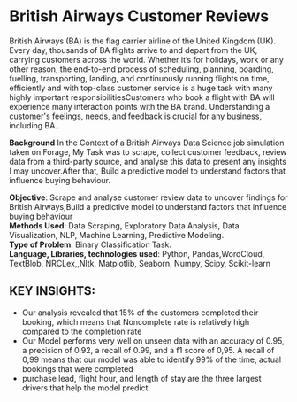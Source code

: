 # British Airways Customer Reviews
British Airways (BA) is the flag carrier airline of the United Kingdom (UK). Every day, thousands of BA flights arrive to and depart from the UK, carrying customers across the world. Whether it’s for holidays, work or any other reason, the end-to-end process of scheduling, planning, 
boarding, fuelling, transporting, landing, and continuously running flights on time, efficiently and with top-class customer service is a huge task with many highly important responsibilitiesCustomers who book a flight with BA will experience many interaction points with the BA brand. Understanding a customer's
feelings, needs, and feedback is crucial for any business, including BA..<br>

**Background** In the Context of a British Airways Data Science job simulation taken on Forage, My Task was to scrape, collect customer feedback, review data from a third-party source, and analyse 
this data to present any insights I may uncover.After that, Build a predictive model to understand factors that influence buying behaviour. <br>

**Objective**: Scrape and analyse customer review data to uncover findings for British Airways;Build a predictive model to understand factors that influence buying behaviour <br>
**Methods Used**: Data Scraping, Exploratory Data Analysis, Data Visualization, NLP, Machine Learning, Predictive Modeling.<br>
**Type of Problem**: Binary Classification Task. <br>
**Language, Libraries, technologies used**: Python, Pandas,WordCloud, TextBlob, NRCLex,,Nltk, Matplotlib, Seaborn, Numpy, Scipy, Scikit-learn<br>

## KEY INSIGHTS: 
- Our analysis revealed that 15% of the customers completed their booking, which means that Noncomplete rate is relatively high compared to the completion rate
- Our Model performs very well on unseen data with an accuracy of 0.95, a precision of 0.92, a recall of 0.99, and a f1 score of 0,95. A recall of 0,99 means that our model was able to identify 99% of the time, actual bookings that were completed
- purchase lead, flight hour, and length of stay are the three largest drivers that help the model predict.

